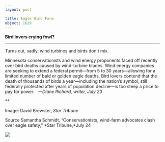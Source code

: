 ```yaml
---
layout: post

title: Eagle Wind Farm
object: 1629
---
```

**Bird lovers crying fowl?**

****

Turns out, sadly, wind turbines and birds don’t mix.

Minnesota conservationists and wind energy proponents faced off recently over bird deaths caused by wind-turbine blades. Wind energy companies are seeking to extend a federal permit—from 5 to 30 years—allowing for a limited number of bald or golden eagle deaths. Bird lovers contend that the death of thousands of birds a year—including the nation’s symbol, still federally protected after years of population decline—is too steep a price to pay for power.   *—Diane Richard, writer, July 23*

**

Image: David Brewster, *Star Tribune*

Source Samantha Schmidt, “Conservationists, wind-farm advocates clash over eagle safety,” *Star Tribune,*July 24

![]({{siteurl.base}}/images/14-07-30_66.9_EagleEDIT-1.jpeg)
